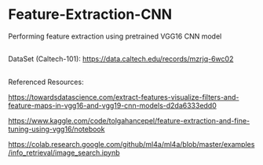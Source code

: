 # Feature-Extraction-CNN

Performing feature extraction using pretrained VGG16 CNN model
##
DataSet (Caltech-101): https://data.caltech.edu/records/mzrjq-6wc02
##
Referenced Resources:

https://towardsdatascience.com/extract-features-visualize-filters-and-feature-maps-in-vgg16-and-vgg19-cnn-models-d2da6333edd0

https://www.kaggle.com/code/tolgahancepel/feature-extraction-and-fine-tuning-using-vgg16/notebook

https://colab.research.google.com/github/ml4a/ml4a/blob/master/examples/info_retrieval/image_search.ipynb

